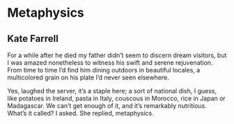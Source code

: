 # Metaphysics
## Kate Farrell
For a while after he died
my father didn’t seem to
discern dream visitors, but
I was amazed nonetheless
to witness his swift and
serene rejuvenation. From
time to time I’d find him
dining outdoors in beautiful
locales, a multicolored
grain on his plate I’d
never seen elsewhere.

Yes, laughed the server,
it’s a staple here; a sort
of national dish, I guess,
like potatoes in Ireland,
pasta in Italy, couscous
in Morocco, rice in Japan
or Madagascar. We can’t
get enough of it, and it’s
remarkably nutritious.
What’s it called? I asked.
She replied, metaphysics.